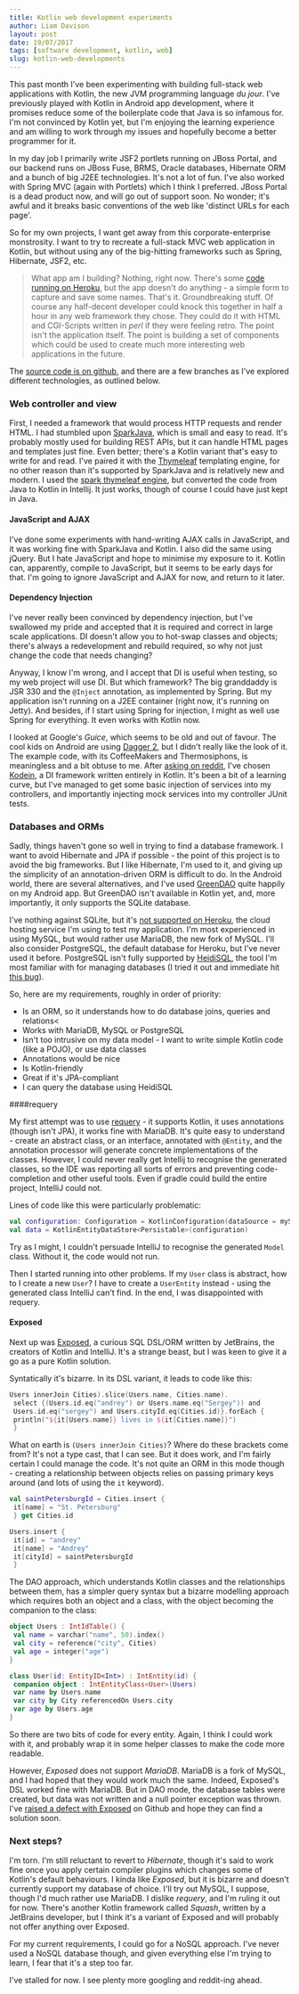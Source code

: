 ```yaml
---
title: Kotlin web development experiments
author: Liam Davison
layout: post
date: 19/07/2017
tags: [software development, kotlin, web]
slug: kotlin-web-developments
---
```

This past month I've been experimenting with building full-stack web applications with Kotlin, the new JVM programming language _du jour_. I've previously played with Kotlin in Android app development, where it promises reduce some of the boilerplate code that Java is so infamous for. I'm not convinced by Kotlin yet, but I'm enjoying the learning experience and am willing to work through my issues and hopefully become a better programmer for it.

In my day job I primarily write JSF2 portlets running on JBoss Portal, and our backend runs on JBoss Fuse, BRMS, Oracle databases, Hibernate ORM and a bunch of big J2EE technologies. It's not a lot of fun. I've also worked with Spring MVC (again with Portlets) which I think I preferred. JBoss Portal is a dead product now, and will go out of support soon. No wonder; it's awful and it breaks basic conventions of the web like 'distinct URLs for each page'.

So for my own projects, I want get away from this corporate-enterprise monstrosity. I want to try to recreate a full-stack MVC web application in Kotlin, but without using any of the big-hitting frameworks such as Spring, Hibernate, JSF2, etc.

> What app am I building? Nothing, right now. There's some [code running on Heroku](https://kotlin-spark-routes.herokuapp.com/users/), but the app doesn't do anything - a simple form to capture and save some names. That's it. Groundbreaking stuff. Of course any half-decent developer could knock this together in half a hour in any web framework they chose. They could do it with HTML and CGI-Scripts written in _perl_ if they were feeling retro.
> The point isn't the application itself. The point is building a set of components which could be used to create much more interesting web applications in the future.

The [source code is on github](https://github.com/v79/kotlin-spark-routes), and there are a few branches as I've explored different technologies, as outlined below.

### Web controller and view

First, I needed a framework that would process HTTP requests and render HTML. I had stumbled upon [SparkJava](http://sparkjava.com/), which is small and easy to read. It's probably mostly used for building REST APIs, but it can handle HTML pages and templates just fine. Even better; there's a Kotlin variant that's easy to write for and read. I've paired it with the [Thymeleaf](http://www.thymeleaf.org/) templating engine, for no other reason than it's supported by SparkJava and is relatively new and modern. I used the [spark thymeleaf engine](https://github.com/perwendel/spark-template-engines/tree/master/spark-template-thymeleaf), but converted the code from Java to Kotlin in Intellij. It just works, though of course I could have just kept in Java.

#### JavaScript and AJAX

I've done some experiments with hand-writing AJAX calls in JavaScript, and it was working fine with SparkJava and Kotlin. I also did the same using jQuery. But I hate JavaScript and hope to minimise my exposure to it. Kotlin can, apparently, compile to JavaScript, but it seems to be early days for that. I'm going to ignore JavaScript and AJAX for now, and return to it later.

#### Dependency Injection

I've never really been convinced by dependency injection, but I've swallowed my pride and accepted that it is required and correct in large scale applications. DI doesn't allow you to hot-swap classes and objects; there's always a redevelopment and rebuild required, so why not just change the code that needs changing?

Anyway, I know I'm wrong, and I accept that DI is useful when testing, so my web project will use DI. But which framework? The big granddaddy is JSR 330 and the `@Inject` annotation, as implemented by Spring. But my application isn't running on a J2EE container (right now, it's running on Jetty). And besides, if I start using Spring for injection, I might as well use Spring for everything. It even works with Kotlin now.

I looked at Google's _Guice_, which seems to be old and out of favour. The cool kids on Android are using [Dagger 2](https://google.github.io/dagger/), but I didn't really like the look of it. The example code, with its CoffeeMakers and Thermosiphons, is meaningless and a bit obtuse to me. After [asking on reddit](https://www.reddit.com/r/Kotlin/comments/6msk74/state_of_dependency_injection_in_kotlin/), I've chosen [Kodein](https://github.com/SalomonBrys/Kodein), a DI framework written entirely in Kotlin. It's been a bit of a learning curve, but I've managed to get some basic injection of services into my controllers, and importantly injecting mock services into my controller JUnit tests.

### Databases and ORMs

Sadly, things haven't gone so well in trying to find a database framework. I want to avoid Hibernate and JPA if possible - the point of this project is to avoid the big frameworks. But I like Hibernate, I'm used to it, and giving up the simplicity of an annotation-driven ORM is difficult to do. In the Android world, there are several alternatives, and I've used [GreenDAO](http://greenrobot.org/greendao/) quite happily on my Android app. But GreenDAO isn't available in Kotlin yet, and, more importantly, it only supports the SQLite database.

I've nothing against SQLite, but it's [not supported on Heroku](https://devcenter.heroku.com/articles/sqlite3), the cloud hosting service I'm using to test my application. I'm most experienced in using MySQL, but would rather use MariaDB, the new fork of MySQL. I'll also consider PostgreSQL, the default database for Heroku, but I've never used it before. PostgreSQL isn't fully supported by [HeidiSQL](https://www.heidisql.com/), the tool I'm most familiar with for managing databases (I tried it out and immediate hit [this bug](https://www.heidisql.com/forum.php?t=22726#p22833)).

So, here are my requirements, roughly in order of priority:

- Is an ORM, so it understands how to do database joins, queries and relations<
- Works with MariaDB, MySQL or PostgreSQL
- Isn't too intrusive on my data model - I want to write simple Kotlin code (like a POJO), or use data classes
- Annotations would be nice
- Is Kotlin-friendly
- Great if it's JPA-compliant
- I can query the database using HeidiSQL

####requery

My first attempt was to use [requery](https://github.com/requery/requery) - it supports Kotlin, it uses annotations (though isn't JPA), it works fine with MariaDB. It's quite easy to understand - create an abstract class, or an interface, annotated with `@Entity`, and the annotation processor will generate concrete implementations of the classes. However, I could never really get Intellij to recognise the generated classes, so the IDE was reporting all sorts of errors and preventing code-completion and other useful tools. Even if gradle could build the entire project, IntelliJ could not.

Lines of code like this were particularly problematic:

```kotlin
val configuration: Configuration = KotlinConfiguration(dataSource = mySQLDataSource, model = uk.co.liamjdavison.kotlinsparkroutes.db.model.Models.DEFAULT)
val data = KotlinEntityDataStore<Persistable>(configuration)
```

Try as I might, I couldn't persuade IntelliJ to recognise the generated `Model` class. Without it, the code would not run.

Then I started running into other problems. If my `User` class is abstract, how to I create a new `User`? I have to create a `UserEntity` instead - using the generated class IntelliJ can't find. In the end, I was disappointed with requery.

#### Exposed

Next up was [Exposed](https://github.com/JetBrains/Exposed), a curious SQL DSL/ORM written by JetBrains, the creators of Kotlin and IntelliJ. It's a strange beast, but I was keen to give it a go as a pure Kotlin solution.

Syntatically it's bizarre. In its DSL variant, it leads to code like this:

```kotlin
Users innerJoin Cities).slice(Users.name, Cities.name).
 select {(Users.id.eq("andrey") or Users.name.eq("Sergey")) and
 Users.id.eq("sergey") and Users.cityId.eq(Cities.id)}.forEach {
 println("${it[Users.name]} lives in ${it[Cities.name]}")
 }
 ```
 
What on earth is `(Users innerJoin Cities)`? Where do these brackets come from? It's not a type cast, that I can see. But it does work, and I'm fairly certain I could manage the code. It's not quite an ORM in this mode though - creating a relationship between objects relies on passing primary keys around (and lots of using the `it` keyword).

```kotlin
val saintPetersburgId = Cities.insert {
 it[name] = "St. Petersburg"
 } get Cities.id

Users.insert {
 it[id] = "andrey"
 it[name] = "Andrey"
 it[cityId] = saintPetersburgId
 }
 ```
The DAO approach, which understands Kotlin classes and the relationships between them, has a simpler query syntax but a bizarre modelling approach which requires both an object and a class, with the object becoming the companion to the class:

```kotlin
object Users : IntIdTable() {
 val name = varchar("name", 50).index()
 val city = reference("city", Cities)
 val age = integer("age")
}

class User(id: EntityID<Int>) : IntEntity(id) {
 companion object : IntEntityClass<User>(Users)
 var name by Users.name
 var city by City referencedOn Users.city
 var age by Users.age
}
```

So there are two bits of code for every entity. Again, I think I could work with it, and probably wrap it in some helper classes to make the code more readable.

However, _Exposed_ does not support _MariaDB_. MariaDB is a fork of MySQL, and I had hoped that they would work much the same. Indeed, Exposed's DSL worked fine with MariaDB. But in DAO mode, the database tables were created, but data was not written and a null pointer exception was thrown. I've [raised a defect with Exposed](https://github.com/JetBrains/Exposed/issues/132) on Github and hope they can find a solution soon.

### Next steps?

I'm torn. I'm still reluctant to revert to _Hibernate_, though it's said to work fine once you apply certain compiler plugins which changes some of Kotlin's default behaviours. I kinda like _Exposed_, but it is bizarre and doesn't currently support my database of choice. I'll try out MySQL, I suppose, though I'd much rather use MariaDB. I dislike _requery_, and I'm ruling it out for now. There's another Kotlin framework called _Squash_, written by a JetBrains developer, but I think it's a variant of Exposed and will probably not offer anything over Exposed.

For my current requirements, I could go for a NoSQL approach. I've never used a NoSQL database though, and given everything else I'm trying to learn, I fear that it's a step too far.

I've stalled for now. I see plenty more googling and reddit-ing ahead.